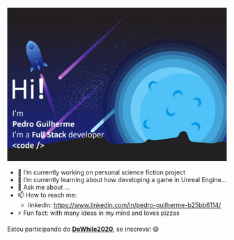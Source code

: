 ![About Me](https://raw.githubusercontent.com/PedroGuilhermeFariaDuarte/PedroGuilhermeFariaDuarte/master/banner.jpg)

<!--
**PedroGuilhermeFariaDuarte/PedroGuilhermeFariaDuarte** is a ✨ _special_ ✨ repository because its `README.md` (this file) appears on your GitHub profile.

Here are some ideas to get you started:

- 🔭 I’m currently working on ...
- 🌱 I’m currently learning ...
- 👯 I’m looking to collaborate on ...
- 🤔 I’m looking for help with ...
- 💬 Ask me about ...
- 📫 How to reach me: ...
- 😄 Pronouns: ...
- ⚡ Fun fact: ...
-->

- 🔭 I’m currently working on personal science fiction project
- 🌱 I’m currently learning about how developing a game in Unreal Engine...
- 💬 Ask me about ...
- 📫 How to reach me: 
   - linkedin: https://www.linkedin.com/in/pedro-guilherme-b25bb6114/
- ⚡ Fun fact: with many ideas in my mind and loves pizzas

Estou participando do [**DoWhile2020**](https://dowhile.rocketseat.com.br/inscricao/convite/pedroguilhermefariaduarte), se inscreva! 😄
